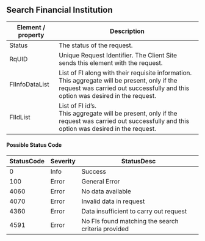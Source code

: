 ## Search Financial Institution

| Element / property | Description |
| --- | --- |
| Status | The status of the request. |
| RqUID | Unique Request Identifier. The Client Site sends this element with the request. |
| FIInfoDataList | List of FI along with their requisite information. This aggregate will be present, only if the request was carried out successfully and this option was desired in the request. |
| FIIdList | List of FI id’s.<br>This aggregate will be present, only if the request was carried out successfully and this option was desired in the request. |

#### Possible Status Code

| StatusCode | Severity | StatusDesc |
| --- | --- | --- |
| 0 | Info | Success | 
| 100 | Error | General Error | 
| 4060 | Error | No data available | 
| 4070 | Error | Invalid data in request | 
| 4360 | Error | Data insufficient to carry out request | 
| 4591 | Error | No FIs found matching the search criteria provided | 

